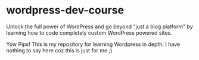 # wordpress-dev-course
Unlock the full power of WordPress and go beyond "just a blog platform" by learning how to code completely custom WordPress powered sites.


Yow Pips! This is my repository for learning Wordpress in depth. I have nothing to say here coz this is just for me ;) 
